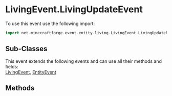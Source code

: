 # LivingEvent.LivingUpdateEvent

To use this event use the following import:
```groovy
import net.minecraftforge.event.entity.living.LivingEvent.LivingUpdateEvent
```

## Sub-Classes
This event extends the following events and can use all their methods and fields: <br>
[LivingEvent](living_event.md), [EntityEvent](entity_event.md)

## Methods
